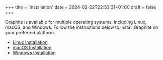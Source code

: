 +++
title = 'Installation'
date = 2024-02-22T22:53:31+01:00
draft = false
+++

Graphite is available for multiple operating systems, including Linux, macOS, and Windows. Follow the instructions below to install Graphite on your preferred platform.

- [Linux Installation](/installation/linux)
- [macOS Installation](/installation/mac)
- [Windows Installation](/installation/windows)
